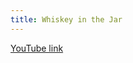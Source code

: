 ```yaml
---
title: Whiskey in the Jar
---
```


[YouTube link](https://www.youtube.com/watch?v=hlWTASnnft4)

```

```
